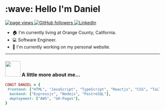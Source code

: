 <h1 align="left" id="macropower-title">:wave: Hello I'm Daniel</h1>
<p align="left">
  <a href="https://github.com/Daniel-PerezF">
    <img src="https://komarev.com/ghpvc/?username=Daniel-PerezF" alt="page views">
  </a>
  <a href="https://github.com/Daniel-PerezF?tab=followers">
    <img alt="GitHub followers" src="https://img.shields.io/github/followers/Daniel-PerezF?color=green&logo=github">
  </a>
  <a href="https://linkedin.com/in/daniel-f-perez">
    <img src="https://img.shields.io/badge/LinkedIn-%230077B5.svg?logo=linkedin&logoColor=white" alt="LinkedIn">
  </a>
</p>


- :house: I'm currently living at Orange County, California.
- :computer: Software Engineer.
- :dart: I'm currently working on my personal website.
---

### <img src="https://media.giphy.com/media/WUrud1ZSpw8wqK4NN3/giphy.gif" width="50"> A little more about me...







```ruby
CONST DANIEL = {
 frontend: ["HTML", "JavaScript", "TypeScript", "Reactjs", "CSS", "Tailwind"],
  backend: ["Expressjs", "Nodejs", "PostreSQL"],
  deployment: ["AWS", "GH-Pages"],
}
```
